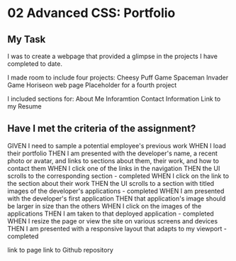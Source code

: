 # 02 Advanced CSS: Portfolio

## My Task

I was to create a webpage that provided a glimpse in the projects I have completed to date.

I made room to include four projects:
    Cheesy Puff Game
    Spaceman Invader Game
    Horiseon web page
    Placeholder for a fourth project

I included sections for:
    About Me Inforamtion
    Contact Information
    Link to my Resume

## Have I met the criteria of the assignment?

GIVEN I need to sample a potential employee's previous work
WHEN I load their portfolio
    THEN I am presented with the developer's name, a recent photo or avatar, and links to sections about them, their work, and how to contact them
WHEN I click one of the links in the navigation
    THEN the UI scrolls to the corresponding section - completed
WHEN I click on the link to the section about their work
    THEN the UI scrolls to a section with titled images of the developer's applications - completed
WHEN I am presented with the developer's first application
    THEN that application's image should be larger in size than the others
WHEN I click on the images of the applications
    THEN I am taken to that deployed application - completed
WHEN I resize the page or view the site on various screens and devices
    THEN I am presented with a responsive layout that adapts to my viewport - completed


link to page
link to Github repository
